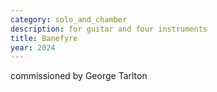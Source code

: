 ```yaml
---
category: solo_and_chamber
description: for guitar and four instruments
title: Banefyre
year: 2024
---
```


commissioned by George Tarlton
